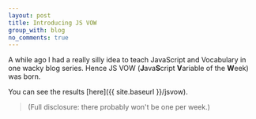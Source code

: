 ```yaml
---
layout: post
title: Introducing JS VOW
group_with: blog
no_comments: true
---
```


A while ago I had a really silly idea to teach JavaScript and Vocabulary in one wacky blog series. Hence JS VOW (**J**ava**S**cript **V**ariable of the **W**eek) was born.

You can see the results [here]({{ site.baseurl }}/jsvow).

> (Full disclosure: there probably won't be one per week.)


